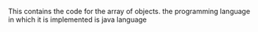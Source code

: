 This contains the code for the array of objects.
the programming language in which it is implemented is java language
